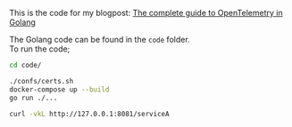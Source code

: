 This is the code for my blogpost: [The complete guide to OpenTelemetry in Golang](https://www.komu.engineer/blogs/11/opentelemetry-and-go.html)        

The Golang code can be found in the `code` folder.     
To run the code;
```sh
cd code/

./confs/certs.sh
docker-compose up --build
go run ./...

curl -vkL http://127.0.0.1:8081/serviceA
```
